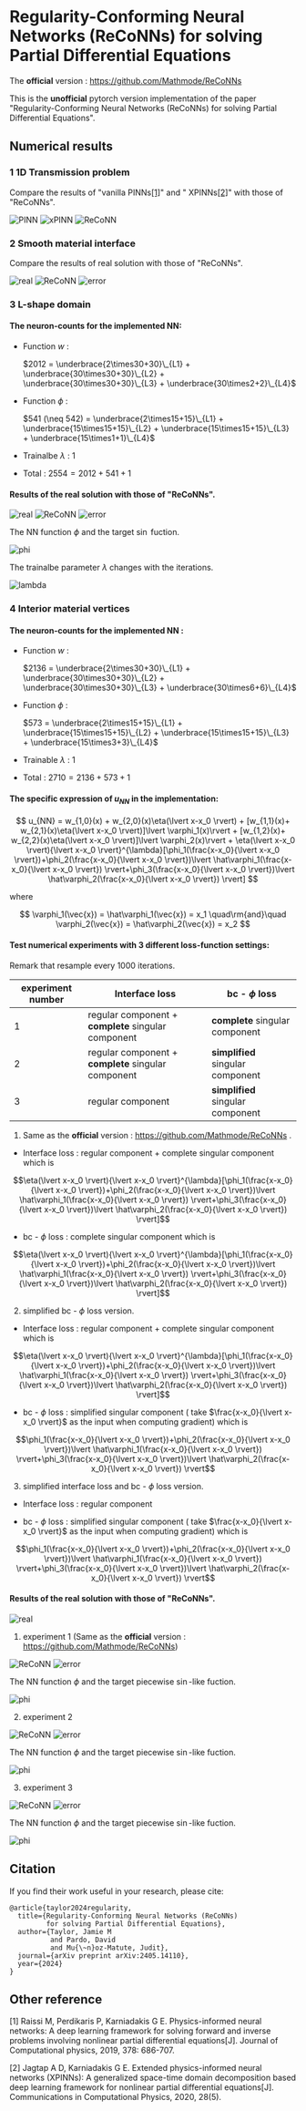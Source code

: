 # Regularity-Conforming Neural Networks (ReCoNNs) for solving Partial Differential Equations

The **official** version : https://github.com/Mathmode/ReCoNNs

This is the **unofficial** pytorch version implementation of the paper "Regularity-Conforming Neural Networks (ReCoNNs)
for
solving Partial Differential Equations".

<!--
## Tips

There are several mistakes about the equations of the paper.

Assume the figures are correct, and then the equations should be consistent with the figures.

1. equation(1) should be

$$
u(x) =
\begin{cases}
\frac{1}{3} \sin (2x),x \in [0, \frac{\pi}{2}],\\
\sin (2x),x \in [\frac{\pi}{2}, \pi].\\
\end{cases}
$$

2. equation(28) should be

$$
\sigma(x) =
\begin{cases}
3,\lvert x \rvert < \frac{1}{2},\\
1,else.\\
\end{cases}
$$

3. equation(29) should be

$$
u^*(x)=\frac{(x_1^2-1)(x_2^2-1)(4x_1^2+4x_2^2-1)}{\sigma(x)}
$$

4. equation(32) should be

$$
s_0(r,\theta)=r^\frac{2}{3}\sin \left( \frac{2}{3}\left(\theta+\frac{\pi}{2}\right) \right)
$$

5. page 18, below equation(34). The text content "We set ..." should be "We set $\delta_1=0.5$ $\delta_2=0.9$ in our
   implementation."

maybe there are other mistakes.
-->

## Numerical results

### 1 1D Transmission problem

Compare the results of "vanilla PINNs[[1]](https://doi.org/10.1016/j.jcp.2018.10.045)" and "
XPINNs[[2]](https://doi.org/10.4208/cicp.OA-2020-0164)" with those of "ReCoNNs".

![PINN](./assets/1D_case/PINN.png)
![xPINN](./assets/1D_case/xPINN.png)
![ReCoNN](./assets/1D_case/ReCoNN.png)

### 2 Smooth material interface

Compare the results of real solution with those of "ReCoNNs".

![real](./assets/2D_smooth/real.png)
![ReCoNN](./assets/2D_smooth/ReCoNN.png)
![error](./assets/2D_smooth/error.png)

### 3 L-shape domain

#### The neuron-counts for the implemented NN:

- Function $w$ :
  
  $2012 = \underbrace{2\times30+30}\_{L1} + \underbrace{30\times30+30}\_{L2} + \underbrace{30\times30+30}\_{L3} + \underbrace{30\times2+2}\_{L4}$ 

- Function $\phi$ :

  $541 (\neq 542) = \underbrace{2\times15+15}\_{L1} + \underbrace{15\times15+15}\_{L2} + \underbrace{15\times15+15}\_{L3} + \underbrace{15\times1+1}\_{L4}$  

- Trainalbe $\lambda$ : $1$

- Total : $2554 = 2012+541+1$

#### Results of the real solution with those of "ReCoNNs".

![real](./assets/2D_L_shape/real.png)
![ReCoNN](./assets/2D_L_shape/ReCoNN.png)
![error](./assets/2D_L_shape/error.png)

The NN function $\phi$ and the target $\sin$ fuction.

![phi](./assets/2D_L_shape/ReCoNN_phi.png)

The trainalbe parameter $\lambda$ changes with the iterations.

![lambda](./assets/2D_L_shape/ReCoNN_lambda.png)

### 4 Interior material vertices

#### The neuron-counts for the implemented NN :

- Function $w$ :

  $2136 = \underbrace{2\times30+30}\_{L1} + \underbrace{30\times30+30}\_{L2} + \underbrace{30\times30+30}\_{L3} + \underbrace{30\times6+6}\_{L4}$  

- Function $\phi$ :
 
  $573 = \underbrace{2\times15+15}\_{L1} + \underbrace{15\times15+15}\_{L2} + \underbrace{15\times15+15}\_{L3} + \underbrace{15\times3+3}\_{L4}$  

- Trainable $\lambda$ : $1$

- Total : $2710=2136+573+1$

#### The specific expression of $u_{NN}$ in the implementation:

$$
u_{NN} = w_{1,0}(x) + w_{2,0}(x)\eta(\lvert x-x_0 \rvert) + [w_{1,1}(x)+ w_{2,1}(x)\eta(\lvert x-x_0 \rvert)]\lvert \varphi_1(x)\rvert + [w_{1,2}(x)+ w_{2,2}(x)\eta(\lvert x-x_0 \rvert)]\lvert \varphi_2(x)\rvert + 
 \eta(\lvert x-x_0 \rvert){\lvert x-x_0 \rvert}^{\lambda}[\phi_1(\frac{x-x_0}{\lvert x-x_0 \rvert})+\phi_2(\frac{x-x_0}{\lvert x-x_0 \rvert})\lvert \hat\varphi_1(\frac{x-x_0}{\lvert x-x_0 \rvert}) \rvert+\phi_3(\frac{x-x_0}{\lvert x-x_0 \rvert})\lvert \hat\varphi_2(\frac{x-x_0}{\lvert x-x_0 \rvert}) \rvert]
$$

where

$$
\varphi_1(\vec{x}) = \hat\varphi_1(\vec{x}) = x_1 \quad\rm{and}\quad \varphi_2(\vec{x}) = \hat\varphi_2(\vec{x}) = x_2
$$

#### Test numerical experiments with 3 different loss-function settings:

Remark that resample every 1000 iterations.  

| experiment number | Interface loss  | bc - $\phi$ loss |
| ---- | ---- | ---- |
| 1 | regular component + **complete** singular component | **complete** singular component |
| 2 | regular component + **complete** singular component | **simplified** singular component |
| 3 | regular component | **simplified** singular component |

1. Same as the **official** version : https://github.com/Mathmode/ReCoNNs .

- Interface loss : regular component + complete singular component which is

$$\eta(\lvert x-x_0 \rvert){\lvert x-x_0 \rvert}^{\lambda}[\phi_1(\frac{x-x_0}{\lvert x-x_0 \rvert})+\phi_2(\frac{x-x_0}{\lvert x-x_0 \rvert})\lvert \hat\varphi_1(\frac{x-x_0}{\lvert x-x_0 \rvert}) \rvert+\phi_3(\frac{x-x_0}{\lvert x-x_0 \rvert})\lvert \hat\varphi_2(\frac{x-x_0}{\lvert x-x_0 \rvert}) \rvert]$$

- bc - $\phi$ loss : complete singular component which is

$$\eta(\lvert x-x_0 \rvert){\lvert x-x_0 \rvert}^{\lambda}[\phi_1(\frac{x-x_0}{\lvert x-x_0 \rvert})+\phi_2(\frac{x-x_0}{\lvert x-x_0 \rvert})\lvert \hat\varphi_1(\frac{x-x_0}{\lvert x-x_0 \rvert}) \rvert+\phi_3(\frac{x-x_0}{\lvert x-x_0 \rvert})\lvert \hat\varphi_2(\frac{x-x_0}{\lvert x-x_0 \rvert}) \rvert]$$

2. simplified bc - $\phi$ loss version.

- Interface loss : regular component + complete singular component which is

$$\eta(\lvert x-x_0 \rvert){\lvert x-x_0 \rvert}^{\lambda}[\phi_1(\frac{x-x_0}{\lvert x-x_0 \rvert})+\phi_2(\frac{x-x_0}{\lvert x-x_0 \rvert})\lvert \hat\varphi_1(\frac{x-x_0}{\lvert x-x_0 \rvert}) \rvert+\phi_3(\frac{x-x_0}{\lvert x-x_0 \rvert})\lvert \hat\varphi_2(\frac{x-x_0}{\lvert x-x_0 \rvert}) \rvert]$$

- bc - $\phi$ loss : simplified singular component ( take $\frac{x-x_0}{\lvert x-x_0 \rvert}$ as the input when computing gradient) which is

$$\phi_1(\frac{x-x_0}{\lvert x-x_0 \rvert})+\phi_2(\frac{x-x_0}{\lvert x-x_0 \rvert})\lvert \hat\varphi_1(\frac{x-x_0}{\lvert x-x_0 \rvert}) \rvert+\phi_3(\frac{x-x_0}{\lvert x-x_0 \rvert})\lvert \hat\varphi_2(\frac{x-x_0}{\lvert x-x_0 \rvert}) \rvert$$

3. simplified interface loss and bc - $\phi$ loss version.

- Interface loss : regular component 

- bc - $\phi$ loss : simplified singular component ( take $\frac{x-x_0}{\lvert x-x_0 \rvert}$ as the input when computing gradient) which is

$$\phi_1(\frac{x-x_0}{\lvert x-x_0 \rvert})+\phi_2(\frac{x-x_0}{\lvert x-x_0 \rvert})\lvert \hat\varphi_1(\frac{x-x_0}{\lvert x-x_0 \rvert}) \rvert+\phi_3(\frac{x-x_0}{\lvert x-x_0 \rvert})\lvert \hat\varphi_2(\frac{x-x_0}{\lvert x-x_0 \rvert}) \rvert$$



#### Results of the real solution with those of "ReCoNNs".

![real](./assets/2D_material/real.png)

1. experiment 1 (Same as the **official** version : https://github.com/Mathmode/ReCoNNs)

![ReCoNN](./assets/2D_material/experiment%201/ReCoNN.png)
![error](./assets/2D_material/experiment%201/error.png)

The NN function $\phi$ and the target piecewise $\sin$-like fuction.

![phi](./assets/2D_material/experiment%201/ReCoNN_phi.png)

2. experiment 2

![ReCoNN](./assets/2D_material/experiment%202/ReCoNN.png)
![error](./assets/2D_material/experiment%202/error.png)

The NN function $\phi$ and the target piecewise $\sin$-like fuction.

![phi](./assets/2D_material/experiment%202/ReCoNN_phi.png)

3. experiment 3

![ReCoNN](./assets/2D_material/experiment%203/ReCoNN.png)
![error](./assets/2D_material/experiment%203/error.png)

The NN function $\phi$ and the target piecewise $\sin$-like fuction.

![phi](./assets/2D_material/experiment%203/ReCoNN_phi.png)

## Citation

If you find their work useful in your research, please cite:

```
@article{taylor2024regularity,
  title={Regularity-Conforming Neural Networks (ReCoNNs) 
         for solving Partial Differential Equations},
  author={Taylor, Jamie M 
          and Pardo, David 
          and Mu{\~n}oz-Matute, Judit},
  journal={arXiv preprint arXiv:2405.14110},
  year={2024}
}
```

## Other reference

[1] Raissi M, Perdikaris P, Karniadakis G E. Physics-informed neural networks: A deep learning framework for solving
forward and inverse problems involving nonlinear partial differential equations[J]. Journal of Computational physics,
2019, 378: 686-707.

[2] Jagtap A D, Karniadakis G E. Extended physics-informed neural networks (XPINNs): A generalized space-time domain
decomposition based deep learning framework for nonlinear partial differential equations[J]. Communications in
Computational Physics, 2020, 28(5).

